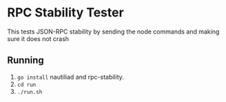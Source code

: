 # RPC Stability Tester
This tests JSON-RPC stability by sending the node commands and making sure it does not crash

## Running
 1. `go install` nautiliad and rpc-stability.
 2. `cd run`
 3. `./run.sh`



